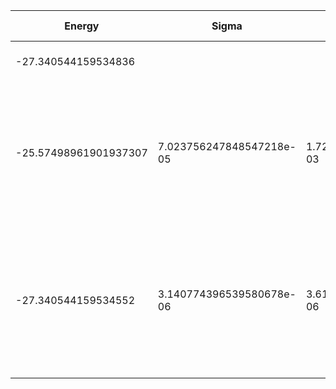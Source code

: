 | Energy                | Sigma                    | Energy Variance          | DOF | Einf               | Method                                                       | Data Repository |
|-----------------------|--------------------------|--------------------------|-----|--------------------|--------------------------------------------------------------|-----------------|
| -27.340544159534836   |                          |                          | 13  | 0.8914285714285715 | Lanczos (Quspin + Scipy)                                     |                 |
| -25.57498961901937307 | 7.023756247848547218e-05 | 1.726343795712455102e-03 | 13  | 0.8914285714285715 | VMC Determinant Slater-Jastrow (RBM) Ansatz with K=0 projections (symmetric wrt translations) |                 |
| -27.340544159534552   | 3.140774396539580678e-06 | 3.615214994693033564e-06 | 13  | 0.8914285714285715 | VMC Determinant Slater-Backflow-Jastrow (RBM) Ansatz with K=0 projections (symmetric wrt translations) |                 |
